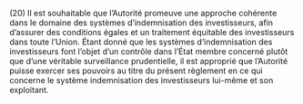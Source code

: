 (20) Il est souhaitable que l’Autorité promeuve une approche cohérente dans le domaine des systèmes d’indemnisation des investisseurs, afin d’assurer des conditions égales et un traitement équitable des investisseurs dans toute l’Union. Étant donné que les systèmes d’indemnisation des investisseurs font l’objet d’un contrôle dans l’État membre concerné plutôt que d’une véritable surveillance prudentielle, il est approprié que l’Autorité puisse exercer ses pouvoirs au titre du présent règlement en ce qui concerne le système indemnisation des investisseurs lui-même et son exploitant.